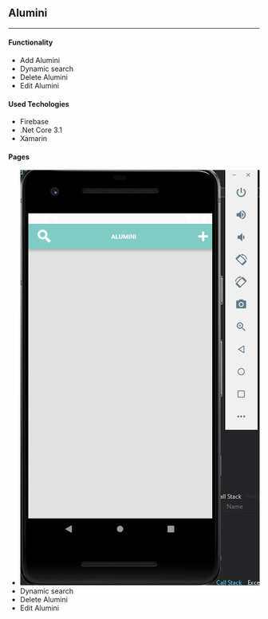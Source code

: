 <link href="https://cdn.jsdelivr.net/npm/bootstrap@5.0.0-beta1/dist/css/bootstrap.min.css" rel="stylesheet" integrity="sha384-giJF6kkoqNQ00vy+HMDP7azOuL0xtbfIcaT9wjKHr8RbDVddVHyTfAAsrekwKmP1" crossorigin="anonymous">

<div class="container">
    <div class="row">
        <h2>Alumini</h2>
        <hr />
        <div class="col-md-6 col-12">
            <h4>Functionality</h4>
            <ul class="list-group">
                <li class="list-group-item disabled" aria-disabled="true">Add Alumini</li>
                <li class="list-group-item">Dynamic search</li>
                <li class="list-group-item">Delete Alumini</li>
                <li class="list-group-item">Edit Alumini</li>
            </ul>
        </div>
        <div class="col-md-6 col-12">
            <h4>Used Techologies</h4>
            <ul class="list-group">
                <li class="list-group-item disabled" aria-disabled="true">Firebase</li>
                <li class="list-group-item">.Net Core 3.1</li>
                <li class="list-group-item">Xamarin</li>
            </ul>
        </div>
        <div class="col-md-6 col-12">
            <h4>Pages</h4>
            <ul class="list-group">
                <li class="list-group-item disabled" aria-disabled="true"><img src="https://github.com/vladimirpetukhov/XamarinAndroid/blob/master/XamarinAndroid/screenshots/home.jpg"/></li>
                <li class="list-group-item">Dynamic search</li>
                <li class="list-group-item">Delete Alumini</li>
                <li class="list-group-item">Edit Alumini</li>
            </ul>
        </div>
    </div>
</div>
